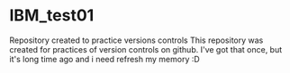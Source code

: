 # IBM_test01
Repository created to practice versions controls
This repository was created for practices of version controls on github. I've got that once, but it's long time ago and i need refresh my memory :D 
